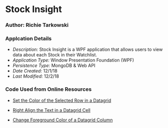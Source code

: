﻿# Stock Insight

### Author: Richie Tarkowski

### Applcation Details

* *Description:* Stock Insight is a WPF application that allows users to view data about each Stock in their Watchlist.
* *Application Type:* Window Presentation Foundation (WPF)
* *Persistence Type:* MongoDB & Web API
* *Date Created:* 12/1/18
* *Last Modified:* 12/2/18

### Code Used from Online Resources

* [Set the Color of the Selected Row in a Datagrid](https://stackoverflow.com/questions/1223280/how-can-i-set-the-color-of-a-selected-row-in-datagrid)

* [Right Align the Text in a Datagrid Cell](https://stackoverflow.com/questions/7800367/how-to-get-a-wpf-datagrid-cell-to-right-align-without-making-the-selectable-area)

* [Change Foreground Color of a Datagrid Column](https://stackoverflow.com/questions/42250358/wpf-text-foreground-color-of-whole-column-in-datagrid)
